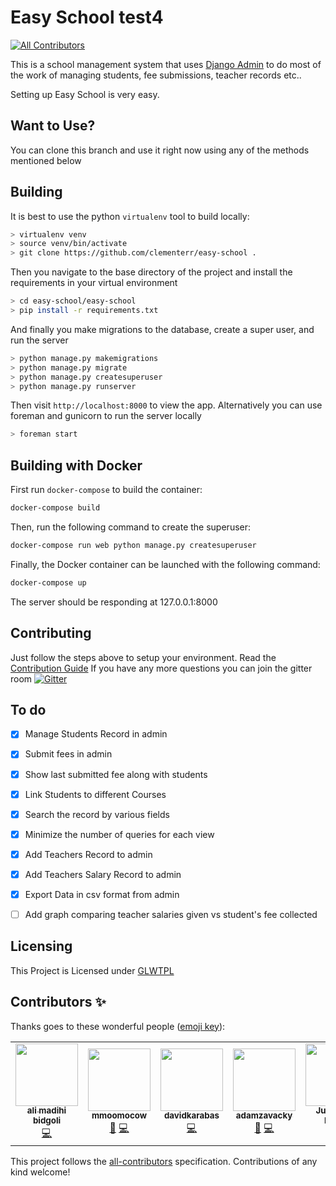 # Easy School test4
<!-- ALL-CONTRIBUTORS-BADGE:START - Do not remove or modify this section -->
[![All Contributors](https://img.shields.io/badge/all_contributors-6-orange.svg?style=flat-square)](#contributors-)
<!-- ALL-CONTRIBUTORS-BADGE:END -->

This is a school management system that uses
[Django Admin](https://www.google.com/search?client=opera&q=django+admin&sourceid=opera&ie=UTF-8&oe=UTF-8) to 
do most of the work of managing students, fee submissions, teacher records etc..

Setting up Easy School is very easy.
## Want to Use?
You can clone this branch and use it right now using any of the methods mentioned below

## Building

It is best to use the python `virtualenv` tool to build locally:

```bash
> virtualenv venv
> source venv/bin/activate
> git clone https://github.com/clementerr/easy-school .
```
Then you navigate to the base directory of the project and install the requirements in your virtual environment

```bash
> cd easy-school/easy-school
> pip install -r requirements.txt
```
And finally you make migrations to the database, create a super user, and run the server
```bash
> python manage.py makemigrations
> python manage.py migrate
> python manage.py createsuperuser
> python manage.py runserver
```

Then visit `http://localhost:8000` to view the app. Alternatively you
can use foreman and gunicorn to run the server locally

```bash
> foreman start
```
## Building with Docker
First run `docker-compose` to build the container:

```bash
docker-compose build
```

Then, run the following command to create the superuser:

```bash
docker-compose run web python manage.py createsuperuser
```

Finally, the Docker container can be launched with the following command:

```bash
docker-compose up
```

The server should be responding at 127.0.0.1:8000


## Contributing

Just follow the steps above to setup your environment.
Read the [Contribution Guide](CONTRIBUTION.md)
If you have any more questions you can join the gitter room [![Gitter](https://badges.gitter.im/ZeroCoolHacker/community.svg)](https://gitter.im/ZeroCoolHacker/community?utm_source=badge&utm_medium=badge&utm_campaign=pr-badge)
## To do

- [x] Manage Students Record in admin
- [x] Submit fees in admin
- [x] Show last submitted fee along with students
- [x] Link Students to different Courses
- [x] Search the record by various fields
- [x] Minimize the number of queries for each view
- [x] Add Teachers Record to admin
- [x] Add Teachers Salary Record to admin
- [x] Export Data in csv format from admin
- [ ] Add graph comparing teacher salaries given vs student's fee collected


## Licensing
This Project is Licensed under [GLWTPL](LICENSE)

## Contributors ✨

Thanks goes to these wonderful people ([emoji key](https://allcontributors.org/docs/en/emoji-key)):

<!-- ALL-CONTRIBUTORS-LIST:START - Do not remove or modify this section -->
<!-- prettier-ignore-start -->
<!-- markdownlint-disable -->
<table>
  <tr>
    <td align="center"><a href="https://github.com/mrunderline"><img src="https://avatars2.githubusercontent.com/u/23085360?v=4" width="100px;" alt=""/><br /><sub><b>ali madihi bidgoli</b></sub></a><br /><a href="https://github.com/ZeroCoolHacker/easy-school/commits?author=mrunderline" title="Code">💻</a></td>
    <td align="center"><a href="https://github.com/mmoomocow"><img src="https://avatars1.githubusercontent.com/u/44288823?v=4" width="100px;" alt=""/><br /><sub><b>mmoomocow</b></sub></a><br /><a href="https://github.com/ZeroCoolHacker/easy-school/issues?q=author%3Ammoomocow" title="Bug reports">🐛</a> <a href="https://github.com/ZeroCoolHacker/easy-school/commits?author=mmoomocow" title="Code">💻</a></td>
    <td align="center"><a href="https://github.com/davidkarabas"><img src="https://avatars0.githubusercontent.com/u/56340850?v=4" width="100px;" alt=""/><br /><sub><b>davidkarabas</b></sub></a><br /><a href="https://github.com/ZeroCoolHacker/easy-school/commits?author=davidkarabas" title="Code">💻</a></td>
    <td align="center"><a href="https://github.com/adamzavacky"><img src="https://avatars3.githubusercontent.com/u/44172077?v=4" width="100px;" alt=""/><br /><sub><b>adamzavacky</b></sub></a><br /><a href="#design-adamzavacky" title="Design">🎨</a> <a href="https://github.com/ZeroCoolHacker/easy-school/commits?author=adamzavacky" title="Code">💻</a></td>
    <td align="center"><a href="https://github.com/jvdoorn"><img src="https://avatars1.githubusercontent.com/u/19390615?v=4" width="100px;" alt=""/><br /><sub><b>Julian van Doorn</b></sub></a><br /><a href="https://github.com/ZeroCoolHacker/easy-school/commits?author=jvdoorn" title="Code">💻</a></td>
    <td align="center"><a href="https://github.com/MohanChhabaria"><img src="https://avatars2.githubusercontent.com/u/63086398?v=4" width="100px;" alt=""/><br /><sub><b>Mohan Chhabaria</b></sub></a><br /><a href="#design-MohanChhabaria" title="Design">🎨</a> <a href="https://github.com/ZeroCoolHacker/easy-school/commits?author=MohanChhabaria" title="Code">💻</a></td>
  </tr>
</table>

<!-- markdownlint-enable -->
<!-- prettier-ignore-end -->
<!-- ALL-CONTRIBUTORS-LIST:END -->

This project follows the [all-contributors](https://github.com/all-contributors/all-contributors) specification. Contributions of any kind welcome!
